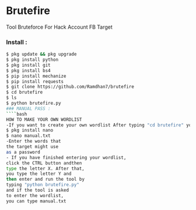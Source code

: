 # Brutefire
Tool Bruteforce For Hack Account FB Target

### Install :
````bash
$ pkg update && pkg upgrade 
$ pkg install python
$ pkg install git 
$ pkg install bs4
$ pip install mechanize 
$ pip install requests 
$ git clone https://github.com/Ramdhan7/brutefire
$ cd brutefire
$ ls
$ python brutefire.py
### MANUAL PASS :
````bash
HOW TO MAKE YOUR OWN WORDLIST
-If you want to create your own wordlist After typing "cd brutefire" you type the following command
$ pkg install nano
$ nano manual.txt
-Enter the words that
the target might use
as a password 
- If you have finished entering your wordlist,
click the CTRL button andthen
type the letter X. After that,
you type the letter Y and
then enter and run the tool by
typing "python brutefire.py"
and if the tool is asked
to enter the wordlist,
you can type manual.txt
````
